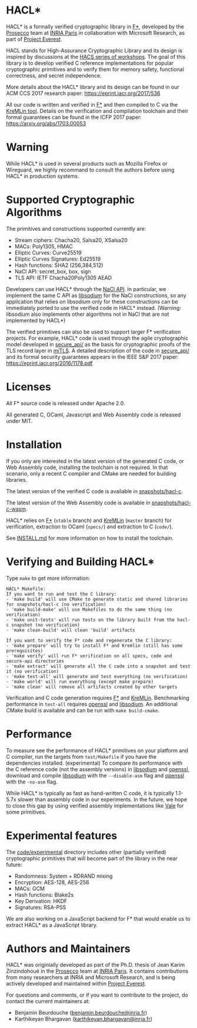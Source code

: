 HACL*
=====

HACL* is a formally verified cryptographic library in [F\*],
developed by the [Prosecco](http://prosecco.inria.fr) team at
[INRIA Paris](https://www.inria.fr/en/centre/paris) in collaboration
with Microsoft Research, as part of [Project Everest].

HACL stands for High-Assurance Cryptographic Library and its design is
inspired by discussions at the [HACS series of workshops](https://github.com/HACS-workshop).
The goal of this library is to develop verified C reference implementations
for popular cryptographic primitives and to verify them for memory safety,
functional correctness, and secret independence.

More details about the HACL* library and its design can be found in our ACM CCS 2017 research paper:
https://eprint.iacr.org/2017/536

All our code is written and verified in [F\*] and then compiled to C via
the [KreMLin tool](https://github.com/FStarLang/kremlin/). Details on the verification and compilation
toolchain and their formal guarantees can be found in the ICFP 2017 paper:
https://arxiv.org/abs/1703.00053

# Warning

While HACL* is used in several products such as Mozilla Firefox or Wireguard,
we highly recommand to consult the authors before using HACL* in production systems.

# Supported Cryptographic Algorithms

The primitives and constructions supported currently are:

* Stream ciphers: Chacha20, Salsa20, XSalsa20
* MACs: Poly1305, HMAC
* Elliptic Curves: Curve25519
* Elliptic Curves Signatures: Ed25519
* Hash functions: SHA2 (256,384,512)
* NaCl API: secret_box, box, sign
* TLS API: IETF Chacha20Poly1305 AEAD

Developers can use HACL* through the [NaCl API].
In particular, we implement the same C API as [libsodium] for the
NaCl constructions, so any application that relies on
libsodium only for these constructions can be immediately ported to use the verified code in HACL*
instead. (Warning: libsodium also implements other algorithms not in NaCl
that are not implemented by HACL*)

The verified primitives can also be used to support larger F* verification projects.
For example, HACL* code is used through the agile cryptographic model developed in
[secure_api/] as the basis for cryptographic proofs of the TLS record layer in [miTLS].
A detailed description of the code in [secure_api/] and its formal security guarantees
appears in the IEEE S&P 2017 paper: https://eprint.iacr.org/2016/1178.pdf

[F\*]: https://github.com/FStarLang/FStar
[KreMLin]: https://github.com/FStarLang/kremlin
[miTLS]: https://github.com/mitls/mitls-fstar
[NaCl API]: https://nacl.cr.yp.to
[libsodium]: https://github.com/jedisct1/libsodium
[Project Everest]: https://github.com/project-everest
[secure_api/]: https://github.com/mitls/hacl-star/tree/master/secure_api

# Licenses

All F* source code is released under Apache 2.0.

All generated C, OCaml, Javascript and Web Assembly code is released under MIT.

# Installation

If you only are interested in the latest version of the generated C code,
or Web Assembly code, installing the toolchain is not required.
In that scenario, only a recent C compiler and CMake are needed for building libraries.

The latest version of the verified C code is available
in [snapshots/hacl-c](snapshots/hacl-c).

The latest version of the Web Assembly code is available
in [snapshots/hacl-c-wasm](snapshots/hacl-c-wasm).

HACL* relies on [F*](https://github.com/FStarLang/FStar) (`stable` branch) and
[KreMLin](https://github.com/FStarLang/kremlin) (`master` branch) for verification,
extraction to OCaml (`specs/`) and extraction to C (`code/`).

See [INSTALL.md](https://github.com/mitls/hacl-star/INSTALL.md) for more information on how to install the toolchain.

# Verifying and Building HACL*

Type `make` to get more information:
```
HACL* Makefile:
If you want to run and test the C library:
- 'make build' will use CMake to generate static and shared libraries for snapshots/hacl-c (no verification)
- 'make build-make' will use Makefiles to do the same thing (no verification)
- 'make unit-tests' will run tests on the library built from the hacl-c snapshot (no verification)
- 'make clean-build' will clean 'build' artifacts

If you want to verify the F* code and regenerate the C library:
- 'make prepare' will try to install F* and Kremlin (still has some prerequisites)
- 'make verify' will run F* verification on all specs, code and secure-api directories
- 'make extract' will generate all the C code into a snapshot and test it (no verification)
- 'make test-all' will generate and test everything (no verification)
- 'make world' will run everything (except make prepare)
- 'make clean' will remove all artifacts created by other targets
```

Verification and C code generation requires [F\*] and [KreMLin].
Benchmarking performance in `test-all` requires [openssl] and [libsodium].
An additional CMake build is available and can be run with `make build-cmake`.

# Performance

To measure see the performance of HACL* primitives on your platform and C compiler,
run the targets from `test/Makefile` if you have the dependencies installed. (experimental)
To compare its performance with the C reference code (not the assembly versions) in [libsodium] and [openssl],
download and compile [libsodium] with the `--disable-asm` flag and [openssl] with the `-no-asm` flag.

While HACL* is typically as fast as hand-written C code, it is typically 1.1-5.7x slower than
assembly code in our experiments. In the future, we hope to close this gap by using verified assembly implementations
like [Vale](https://github.com/project-everest/vale) for some primitives.

[openssl]: https://github.com/openssl/openssl
[libsodium]: https://github.com/jedisct1/libsodium

# Experimental features

The [code/experimental](code/experimental) directory includes other (partially verified) cryptographic primitives that will become part of the library in the near future:
* Randomness: System + RDRAND mixing
* Encryption: AES-128, AES-256
* MACs: GCM
* Hash functions: Blake2s
* Key Derivation: HKDF
* Signatures: RSA-PSS

We are also working on a JavaScript backend for F* that would enable us to extract HACL* as a JavaScript library.

# Authors and Maintainers

HACL* was originially developed as part of the Ph.D. thesis of Jean Karim Zinzindohoué
in the [Prosecco](http://prosecco.inria.fr) team at [INRIA Paris](https://www.inria.fr/en/centre/paris).
It contains contributions from many researchers at INRIA and Microsoft Research, and is
being actively developed and maintained within [Project Everest].

For questions and comments, or if you want to contribute to the project, do contact the current maintainers at:
* Benjamin Beurdouche (benjamin.beurdouche@inria.fr)
* Karthikeyan Bhargavan (karthikeyan.bhargavan@inria.fr)
